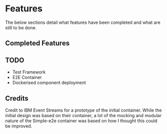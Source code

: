 # Features

The below sections detail what features have been completed and what are still to be done.

## Completed Features

## TODO

- Test Framework
- E2E Container
- Dockerised component deployment

## Credits

Credit to IBM Event Streams for a prototype of the initial container. While the initial design was based on their container, a lot of the mocking and modular nature of the Simple-e2e container was based on how I thought this could be improved.
